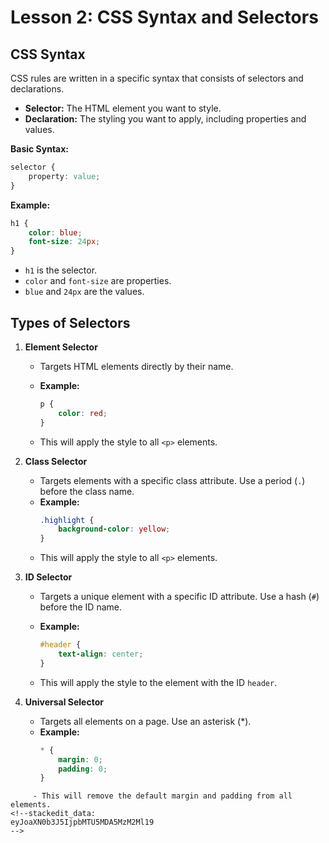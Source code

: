 # **Lesson 2: CSS Syntax and Selectors**

## **CSS Syntax**

CSS rules are written in a specific syntax that consists of selectors and declarations.

- **Selector:** The HTML element you want to style.
- **Declaration:** The styling you want to apply, including properties and values.

**Basic Syntax:**

```css
selector {
    property: value;
}
```

**Example:**
```css
h1 {
    color: blue;
    font-size: 24px;
}
```
-   `h1` is the selector.
-   `color` and `font-size` are properties.
-   `blue` and `24px` are the values.

## **Types of Selectors**

1.  **Element Selector**
    
    -   Targets HTML elements directly by their name.
        
    -   **Example:**
	    ```css
		p {
		    color: red;
		}
		```

	- This will apply the style to all `<p>` elements.

2.  **Class Selector**
    
    -   Targets elements with a specific class attribute. Use a period (`.`) before the class name.        
    -   **Example:**
		```css
		.highlight {
		    background-color: yellow;
		}
		```
    -  This will apply the style to all `<p>` elements.

3. **ID Selector**

   - Targets a unique element with a specific ID attribute. Use a hash (`#`) before the ID name.     
   - **Example:**

     ```css
     #header {
         text-align: center;
     }
     ```

   - This will apply the style to the element with the ID `header`.

4. **Universal Selector**

   - Targets all elements on a page. Use an asterisk (*).
   - **Example:** 
		```css
		* {
		    margin: 0;
		    padding: 0;
		}
```
     - This will remove the default margin and padding from all elements.  
<!--stackedit_data:
eyJoaXN0b3J5IjpbMTU5MDA5MzM2Ml19
-->